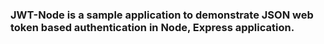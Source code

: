 ### JWT-Node is a sample application to demonstrate JSON web token based authentication in Node, Express application.